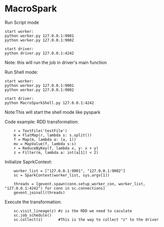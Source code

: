 # MacroSpark
Run Script mode

```
start worker:
python worker.py 127.0.0.1:9001
python worker.py 127.0.0.1:9002

start driver:
python driver.py 127.0.0.1:4242
```
Note: this will run the job in driver's main function


Run Shell mode:
```
start worker:
python worker.py 127.0.0.1:9001
python worker.py 127.0.0.1:9002

start driver:
python MacroSparkShell.py 127.0.0.1:4242
```
Note:This will start the shell mode like pyspark


Code example:
RDD transformation:
```
    r = TextFile('testFile')
    m = FlatMap(r, lambda s: s.split())
    f = Map(m, lambda a: (a, 1))
    mv = MapValue(f, lambda s:s)
    r = ReduceByKey(f, lambda x, y: x + y)
    z = Filter(m, lambda a: int(a[1]) < 2)
```
Initialize SaprkContext:
```
    worker_list = ["127.0.0.1:9001", "127.0.0.1:9002"]
    sc = SparkContext(worker_list, sys.argv[1])

    threads = [gevent.spawn(conn.setup_worker_con, worker_list, "127.0.0.1:4242") for conn in sc.connections]
    gevent.joinall(threads)
```
Execute the transformation:
```
    sc.visit_lineage(z) #z is the RDD we need to caculate
    sc.job_schedule()
    sc.collect(z)       #This is the way to collect "z" to the driver
```

